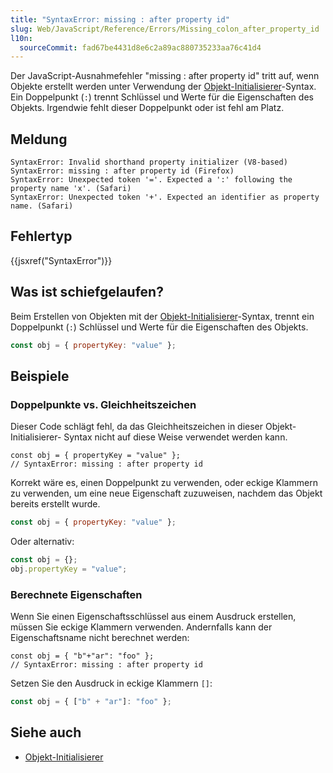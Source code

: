 ```yaml
---
title: "SyntaxError: missing : after property id"
slug: Web/JavaScript/Reference/Errors/Missing_colon_after_property_id
l10n:
  sourceCommit: fad67be4431d8e6c2a89ac880735233aa76c41d4
---
```


Der JavaScript-Ausnahmefehler "missing : after property id" tritt auf, wenn Objekte erstellt werden
unter Verwendung der [Objekt-Initialisierer](/de/docs/Web/JavaScript/Reference/Operators/Object_initializer)-Syntax.
Ein Doppelpunkt (`:`) trennt Schlüssel und Werte für die
Eigenschaften des Objekts. Irgendwie fehlt dieser Doppelpunkt oder ist fehl am Platz.

## Meldung

```plain
SyntaxError: Invalid shorthand property initializer (V8-based)
SyntaxError: missing : after property id (Firefox)
SyntaxError: Unexpected token '='. Expected a ':' following the property name 'x'. (Safari)
SyntaxError: Unexpected token '+'. Expected an identifier as property name. (Safari)
```

## Fehlertyp

{{jsxref("SyntaxError")}}

## Was ist schiefgelaufen?

Beim Erstellen von Objekten mit der [Objekt-Initialisierer](/de/docs/Web/JavaScript/Reference/Operators/Object_initializer)-Syntax,
trennt ein Doppelpunkt (`:`) Schlüssel und Werte für die Eigenschaften des Objekts.

```js
const obj = { propertyKey: "value" };
```

## Beispiele

### Doppelpunkte vs. Gleichheitszeichen

Dieser Code schlägt fehl, da das Gleichheitszeichen in dieser Objekt-Initialisierer-
Syntax nicht auf diese Weise verwendet werden kann.

```js-nolint example-bad
const obj = { propertyKey = "value" };
// SyntaxError: missing : after property id
```

Korrekt wäre es, einen Doppelpunkt zu verwenden, oder eckige Klammern zu verwenden, um eine neue Eigenschaft
zuzuweisen, nachdem das Objekt bereits erstellt wurde.

```js example-good
const obj = { propertyKey: "value" };
```

Oder alternativ:

```js
const obj = {};
obj.propertyKey = "value";
```

### Berechnete Eigenschaften

Wenn Sie einen Eigenschaftsschlüssel aus einem Ausdruck erstellen, müssen Sie eckige Klammern verwenden.
Andernfalls kann der Eigenschaftsname nicht berechnet werden:

```js-nolint example-bad
const obj = { "b"+"ar": "foo" };
// SyntaxError: missing : after property id
```

Setzen Sie den Ausdruck in eckige Klammern `[]`:

```js example-good
const obj = { ["b" + "ar"]: "foo" };
```

## Siehe auch

- [Objekt-Initialisierer](/de/docs/Web/JavaScript/Reference/Operators/Object_initializer)
